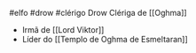 #elfo #drow #clérigo 
Drow
Clériga de [[Oghma]]

- Irmã de [[Lord Viktor]]
- Líder do [[Templo de Oghma de Esmeltaran]]